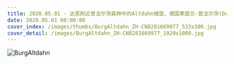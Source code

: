 ```yaml
---
title: 2020.05.01 - 达恩附近普法尔茨森林中的Altdahn城堡，德国莱茵兰-普法尔茨(Dahn Rockland), Palatinate Forest, Rhineland-Palatinate, Germany (© Reinhard Schmid/Huber/eStock Photo)
date: 2020.05.01 00:00:00
cover_index: /images/thumbs/BurgAltdahn_ZH-CN8281669977_533x300.jpg
cover_detail: /images/BurgAltdahn_ZH-CN8281669977_1920x1080.jpg
---
```


![BurgAltdahn](/images/BurgAltdahn_ZH-CN8281669977_1920x1080.jpg)
